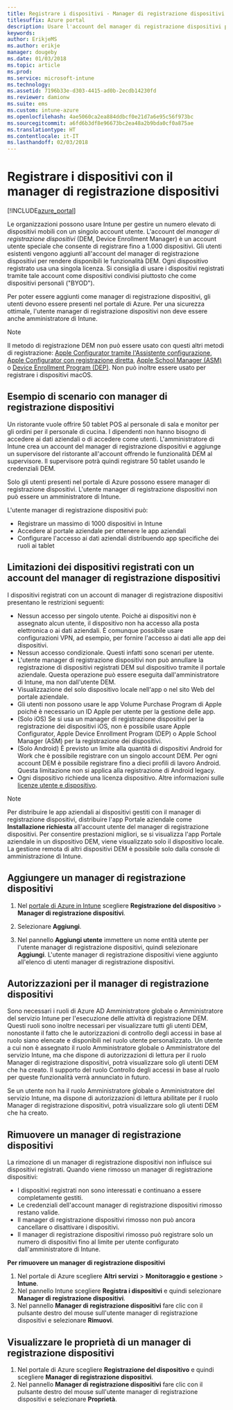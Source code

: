 ```yaml
---
title: Registrare i dispositivi - Manager di registrazione dispositivi
titlesuffix: Azure portal
description: Usare l'account del manager di registrazione dispositivi per registrare i dispositivi in Intune. "
keywords: 
author: ErikjeMS
ms.author: erikje
manager: dougeby
ms.date: 01/03/2018
ms.topic: article
ms.prod: 
ms.service: microsoft-intune
ms.technology: 
ms.assetid: 7196b33e-d303-4415-ad0b-2ecdb14230fd
ms.reviewer: damionw
ms.suite: ems
ms.custom: intune-azure
ms.openlocfilehash: 4ae5060ca2ea884ddbcf0e21d7a6e95c56f973bc
ms.sourcegitcommit: a6fd6b3df8e96673bc2ea48a2b9bda0cf0a875ae
ms.translationtype: HT
ms.contentlocale: it-IT
ms.lasthandoff: 02/03/2018
---
```

# <a name="enroll-devices-using-device-enrollment-manager"></a>Registrare i dispositivi con il manager di registrazione dispositivi

[!INCLUDE[azure_portal](./includes/azure_portal.md)]

Le organizzazioni possono usare Intune per gestire un numero elevato di dispositivi mobili con un singolo account utente. L'account del *manager di registrazione dispositivi* (DEM, Device Enrollment Manager) è un account utente speciale che consente di registrare fino a 1.000 dispositivi. Gli utenti esistenti vengono aggiunti all'account del manager di registrazione dispositivi per rendere disponibili le funzionalità DEM. Ogni dispositivo registrato usa una singola licenza. Si consiglia di usare i dispositivi registrati tramite tale account come dispositivi condivisi piuttosto che come dispositivi personali ("BYOD").  

Per poter essere aggiunti come manager di registrazione dispositivi, gli utenti devono essere presenti nel portale di Azure. Per una sicurezza ottimale, l'utente manager di registrazione dispositivi non deve essere anche amministratore di Intune.

>[!NOTE]
>Il metodo di registrazione DEM non può essere usato con questi altri metodi di registrazione: [Apple Configurator tramite l'Assistente configurazione](apple-configurator-setup-assistant-enroll-ios.md), [Apple Configurator con registrazione diretta](apple-configurator-direct-enroll-ios.md), [Apple School Manager (ASM)](apple-school-manager-set-up-ios.md) o [Device Enrollment Program (DEP)](device-enrollment-program-enroll-ios.md). Non può inoltre essere usato per registrare i dispositivi macOS.

## <a name="example-of-a-device-enrollment-manager-scenario"></a>Esempio di scenario con manager di registrazione dispositivi

Un ristorante vuole offrire 50 tablet POS al personale di sala e monitor per gli ordini per il personale di cucina. I dipendenti non hanno bisogno di accedere ai dati aziendali o di accedere come utenti. L'amministratore di Intune crea un account del manager di registrazione dispositivi e aggiunge un supervisore del ristorante all'account offrendo le funzionalità DEM al supervisore. Il supervisore potrà quindi registrare 50 tablet usando le credenziali DEM.

Solo gli utenti presenti nel portale di Azure possono essere manager di registrazione dispositivi. L'utente manager di registrazione dispositivi non può essere un amministratore di Intune.

L'utente manager di registrazione dispositivi può:

-   Registrare un massimo di 1000 dispositivi in Intune
-   Accedere al portale aziendale per ottenere le app aziendali
-   Configurare l'accesso ai dati aziendali distribuendo app specifiche dei ruoli ai tablet

## <a name="limitations-of-devices-that-are-enrolled-with-a-dem-account"></a>Limitazioni dei dispositivi registrati con un account del manager di registrazione dispositivi

I dispositivi registrati con un account di manager di registrazione dispositivi presentano le restrizioni seguenti:

  - Nessun accesso per singolo utente. Poiché ai dispositivi non è assegnato alcun utente, il dispositivo non ha accesso alla posta elettronica o ai dati aziendali. È comunque possibile usare configurazioni VPN, ad esempio, per fornire l'accesso ai dati alle app dei dispositivi.
  - Nessun accesso condizionale. Questi infatti sono scenari per utente.
  - L'utente manager di registrazione dispositivi non può annullare la registrazione di dispositivi registrati DEM sul dispositivo tramite il portale aziendale. Questa operazione può essere eseguita dall'amministratore di Intune, ma non dall'utente DEM.
  - Visualizzazione del solo dispositivo locale nell'app o nel sito Web del portale aziendale.
  - Gli utenti non possono usare le app Volume Purchase Program di Apple poiché è necessario un ID Apple per utente per la gestione delle app.
  - (Solo iOS) Se si usa un manager di registrazione dispositivi per la registrazione dei dispositivi iOS, non è possibile usare Apple Configurator, Apple Device Enrollment Program (DEP) o Apple School Manager (ASM) per la registrazione dei dispositivi.
  - (Solo Android) È previsto un limite alla quantità di dispositivi Android for Work che è possibile registrare con un singolo account DEM. Per ogni account DEM è possibile registrare fino a dieci profili di lavoro Android. Questa limitazione non si applica alla registrazione di Android legacy.
  - Ogni dispositivo richiede una licenza dispositivo. Altre informazioni sulle [licenze utente e dispositivo](licenses-assign.md#how-user-and-device-licenses-affect-access-to-services).


> [!NOTE]
> Per distribuire le app aziendali ai dispositivi gestiti con il manager di registrazione dispositivi, distribuire l'app Portale aziendale come **Installazione richiesta** all'account utente del manager di registrazione dispositivi.
> Per consentire prestazioni migliori, se si visualizza l'app Portale aziendale in un dispositivo DEM, viene visualizzato solo il dispositivo locale. La gestione remota di altri dispositivi DEM è possibile solo dalla console di amministrazione di Intune.


## <a name="add-a-device-enrollment-manager"></a>Aggiungere un manager di registrazione dispositivi

1.  Nel [portale di Azure in Intune](https://aka.ms/intuneportal) scegliere **Registrazione del dispositivo** > **Manager di registrazione dispositivi**.

2.  Selezionare **Aggiungi**.

3.  Nel pannello **Aggiungi utente** immettere un nome entità utente per l'utente manager di registrazione dispositivi, quindi selezionare **Aggiungi**. L'utente manager di registrazione dispositivi viene aggiunto all'elenco di utenti manager di registrazione dispositivi.

## <a name="permissions-for-dem"></a>Autorizzazioni per il manager di registrazione dispositivi

Sono necessari i ruoli di Azure AD Amministratore globale o Amministratore del servizio Intune per l'esecuzione delle attività di registrazione DEM. Questi ruoli sono inoltre necessari per visualizzare tutti gli utenti DEM, nonostante il fatto che le autorizzazioni di controllo degli accessi in base al ruolo siano elencate e disponibili nel ruolo utente personalizzato. Un utente a cui non è assegnato il ruolo Amministratore globale o Amministratore del servizio Intune, ma che dispone di autorizzazioni di lettura per il ruolo Manager di registrazione dispositivi, potrà visualizzare solo gli utenti DEM che ha creato. Il supporto del ruolo Controllo degli accessi in base al ruolo per queste funzionalità verrà annunciato in futuro.

Se un utente non ha il ruolo Amministratore globale o Amministratore del servizio Intune, ma dispone di autorizzazioni di lettura abilitate per il ruolo Manager di registrazione dispositivi, potrà visualizzare solo gli utenti DEM che ha creato.

## <a name="remove-a-device-enrollment-manager"></a>Rimuovere un manager di registrazione dispositivi

La rimozione di un manager di registrazione dispositivi non influisce sui dispositivi registrati. Quando viene rimosso un manager di registrazione dispositivi:

-   I dispositivi registrati non sono interessati e continuano a essere completamente gestiti.
-   Le credenziali dell'account manager di registrazione dispositivi rimosso restano valide.
-   Il manager di registrazione dispositivi rimosso non può ancora cancellare o disattivare i dispositivi.
-   Il manager di registrazione dispositivi rimosso può registrare solo un numero di dispositivi fino al limite per utente configurato dall'amministratore di Intune.

**Per rimuovere un manager di registrazione dispositivi**

1. Nel portale di Azure scegliere **Altri servizi** > **Monitoraggio e gestione** > **Intune**.
2. Nel pannello Intune scegliere **Registra i dispositivi** e quindi selezionare **Manager di registrazione dispositivi**.
3. Nel pannello **Manager di registrazione dispositivi** fare clic con il pulsante destro del mouse sull'utente manager di registrazione dispositivi e selezionare **Rimuovi**.

## <a name="view-the-properties-of-a-device-enrollment-manager"></a>Visualizzare le proprietà di un manager di registrazione dispositivi

1. Nel portale di Azure scegliere **Registrazione del dispositivo** e quindi scegliere **Manager di registrazione dispositivi**.
2. Nel pannello **Manager di registrazione dispositivi** fare clic con il pulsante destro del mouse sull'utente manager di registrazione dispositivi e selezionare **Proprietà**.
